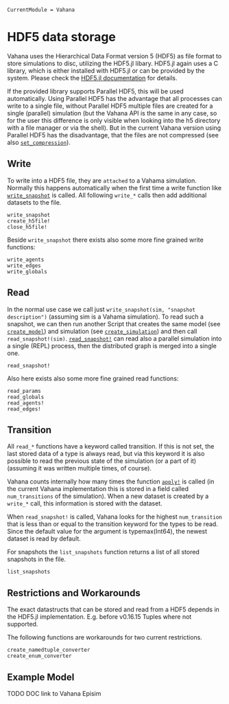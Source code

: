 ```@meta
CurrentModule = Vahana
```

# HDF5 data storage

Vahana uses the Hierarchical Data Format version 5 (HDF5) as file
format to store simulations to disc, utilizing the HDF5.jl
libary. HDF5.jl again uses a C library, which is either installed with
HDF5.jl or can be provided by the system. Please check the [HDF5.jl
documentation](https://juliaio.github.io/HDF5.jl/stable/#Installation)
for details.

If the provided library supports Parallel HDF5, this will be used
automatically. Using Parallel HDF5 has the advantage that all
processes can write to a single file, without Parallel HDF5 multiple
files are created for a single (parallel) simulation (but the Vahana
API is the same in any case, so for the user this difference is only
visible when looking into the h5 directory with a file manager or via
the shell). But in the current Vahana version using Parallel HDF5 has
the disadvantage, that the files are not compressed (see also
[`set_compression`](@ref)).

## Write 

To write into a HDF5 file, they are `attached` to a Vahama
simulation. Normally this happens automatically when the first time a
write function like [`write_snapshot`](@ref) is called. All following
`write_*` calls then add additional datasets to the file.

```@docs
write_snapshot
create_h5file!
close_h5file!
```
Beside `write_snapshot` there exists also some more fine grained write
functions:

```@docs
write_agents
write_edges
write_globals
```

## Read

In the normal use case we call just `write_snapshot(sim, "snapshot
description")` (assuming sim is a Vahama simulation). To read such a
snapshot, we can then run another Script that creates the same model
(see [`create_model`](@ref)) and simulation (see
[`create_simulation`](@ref)) and then call
`read_snapshot!(sim)`. [`read_snapshot!`](@ref) can read also a
parallel simulation into a single (REPL) process, then the distributed
graph is merged into a single one.

```@docs
read_snapshot!
```

Also here exists also some more fine grained read functions:

```@docs
read_params
read_globals
read_agents!
read_edges!
```

## Transition 

All `read_*` functions have a keyword called transition. If this is
not set, the last stored data of a type is always read, but via this
keyword it is also possible to read the previous state of the
simulation (or a part of it) (assuming it was written multiple times,
of course).

Vahana counts internally how many times the function [`apply!`](@ref)
is called (in the current Vahana implementation this is stored in a
field called `num_transitions` of the simulation). When a new dataset
is created by a `write_*` call, this information is stored with the
dataset.

When `read_snapshot!` is called, Vahana looks for the highest
`num_transition` that is less than or equal to the transition keyword
for the types to be read. Since the default value for the argument is
typemax(Int64), the newest dataset is read by default.

For snapshots the `list_snapshots` function returns a list of all
stored snapshots in the file.

```@docs
list_snapshots
```

## Restrictions and Workarounds

The exact datastructs that can be stored and read from a HDF5 depends
in the HDF5.jl implementation. E.g. before v0.16.15 Tuples where not
supported. 

The following functions are workarounds for two current restrictions.

```@docs
create_namedtuple_converter
create_enum_converter
```

## Example Model

TODO DOC link to Vahana Episim

